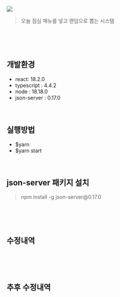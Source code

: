 <img src="https://capsule-render.vercel.app/api?type=transparent&height=200&section=header&text=lunch&fontSize=90&fontColor=#ffffff&fontAlignY=38"/>
<blockquote data-ke-style="style2">
<p data-ke-size="size16">오늘 점심 메뉴를 넣고 랜덤으로 뽑는 시스템</p>
</blockquote>
<br/><br/><br/>

## 개발환경
- react: 18.2.0
- typescript : 4.4.2
- node : 18.18.0
- json-server : 0.17.0
<br/><br/><br/>

## 실행방법
- $yarn
- $yarn start
<br/><br/><br/>

## json-server 패키지 설치
<blockquote data-ke-style="style2">
<p data-ke-size="size16">npm install -g json-server@0.17.0</p>
</blockquote>
<br/><br/><br/>

## 수정내역

<br/><br/><br/>


## 추후 수정내역
